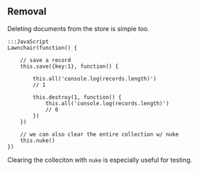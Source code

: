 Removal
---

Deleting documents from the store is simple too.

    :::JavaScript
    Lawnchair(function() {
        
        // save a record
        this.save({key:1}, function() {
            
            this.all('console.log(records.length)')
            // 1
            
            this.destroy(1, function() {
                this.all('console.log(records.length)')
                // 0
            })
        })

        // we can also clear the entire collection w/ nuke
        this.nuke()
    })
    

Clearing the colleciton with `nuke` is especially useful for testing.

